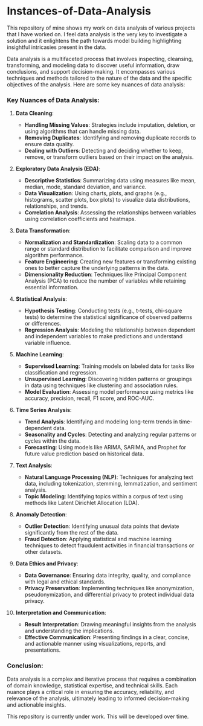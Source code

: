 # Instances-of-Data-Analysis
This repository of mine shows my work on data analysis of various projects that I have worked on. I feel data analysis is the very key to investigate a solution and it enlightens the path towards model building highlighting insightful intricasies present in the data.

Data analysis is a multifaceted process that involves inspecting, cleansing, transforming, and modeling data to discover useful information, draw conclusions, and support decision-making. It encompasses various techniques and methods tailored to the nature of the data and the specific objectives of the analysis. Here are some key nuances of data analysis:

### Key Nuances of Data Analysis:

1. **Data Cleaning**:
   - **Handling Missing Values**: Strategies include imputation, deletion, or using algorithms that can handle missing data.
   - **Removing Duplicates**: Identifying and removing duplicate records to ensure data quality.
   - **Dealing with Outliers**: Detecting and deciding whether to keep, remove, or transform outliers based on their impact on the analysis.

2. **Exploratory Data Analysis (EDA)**:
   - **Descriptive Statistics**: Summarizing data using measures like mean, median, mode, standard deviation, and variance.
   - **Data Visualization**: Using charts, plots, and graphs (e.g., histograms, scatter plots, box plots) to visualize data distributions, relationships, and trends.
   - **Correlation Analysis**: Assessing the relationships between variables using correlation coefficients and heatmaps.

3. **Data Transformation**:
   - **Normalization and Standardization**: Scaling data to a common range or standard distribution to facilitate comparison and improve algorithm performance.
   - **Feature Engineering**: Creating new features or transforming existing ones to better capture the underlying patterns in the data.
   - **Dimensionality Reduction**: Techniques like Principal Component Analysis (PCA) to reduce the number of variables while retaining essential information.

4. **Statistical Analysis**:
   - **Hypothesis Testing**: Conducting tests (e.g., t-tests, chi-square tests) to determine the statistical significance of observed patterns or differences.
   - **Regression Analysis**: Modeling the relationship between dependent and independent variables to make predictions and understand variable influence.

5. **Machine Learning**:
   - **Supervised Learning**: Training models on labeled data for tasks like classification and regression.
   - **Unsupervised Learning**: Discovering hidden patterns or groupings in data using techniques like clustering and association rules.
   - **Model Evaluation**: Assessing model performance using metrics like accuracy, precision, recall, F1 score, and ROC-AUC.

6. **Time Series Analysis**:
   - **Trend Analysis**: Identifying and modeling long-term trends in time-dependent data.
   - **Seasonality and Cycles**: Detecting and analyzing regular patterns or cycles within the data.
   - **Forecasting**: Using models like ARIMA, SARIMA, and Prophet for future value prediction based on historical data.

7. **Text Analysis**:
   - **Natural Language Processing (NLP)**: Techniques for analyzing text data, including tokenization, stemming, lemmatization, and sentiment analysis.
   - **Topic Modeling**: Identifying topics within a corpus of text using methods like Latent Dirichlet Allocation (LDA).

8. **Anomaly Detection**:
   - **Outlier Detection**: Identifying unusual data points that deviate significantly from the rest of the data.
   - **Fraud Detection**: Applying statistical and machine learning techniques to detect fraudulent activities in financial transactions or other datasets.

9. **Data Ethics and Privacy**:
   - **Data Governance**: Ensuring data integrity, quality, and compliance with legal and ethical standards.
   - **Privacy Preservation**: Implementing techniques like anonymization, pseudonymization, and differential privacy to protect individual data privacy.

10. **Interpretation and Communication**:
    - **Result Interpretation**: Drawing meaningful insights from the analysis and understanding the implications.
    - **Effective Communication**: Presenting findings in a clear, concise, and actionable manner using visualizations, reports, and presentations.

### Conclusion:
Data analysis is a complex and iterative process that requires a combination of domain knowledge, statistical expertise, and technical skills. Each nuance plays a critical role in ensuring the accuracy, reliability, and relevance of the analysis, ultimately leading to informed decision-making and actionable insights.

This repository is currently under work. This will be developed over time.
